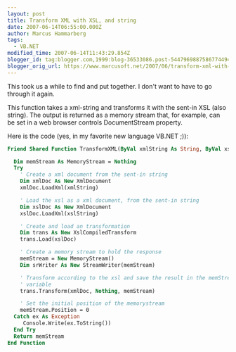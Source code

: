 ```yaml
---
layout: post
title: Transform XML with XSL, and string
date: 2007-06-14T06:55:00.000Z
author: Marcus Hammarberg
tags:
  - VB.NET
modified_time: 2007-06-14T11:43:29.854Z
blogger_id: tag:blogger.com,1999:blog-36533086.post-5447969887586774494
blogger_orig_url: https://www.marcusoft.net/2007/06/transform-xml-with-xsl-and-string.html
---
```


This took us a while to find and put together. I don't want to have to go through it again.

This function takes a xml-string and transforms it with the sent-in XSL (also string). The output is returned as a memory stream that, for example, can be set in a web browser controls DocumentStream property.

Here is the code (yes, in my favorite new language VB.NET ;)):

```vb
Friend Shared Function TransformXML(ByVal xmlString As String, ByVal xslString As String) As MemoryStream

  Dim memStream As MemoryStream = Nothing
  Try
    ' Create a xml document from the sent-in string
    Dim xmlDoc As New XmlDocument
    xmlDoc.LoadXml(xmlString)

    ' Load the xsl as a xml document, from the sent-in string
    Dim xslDoc As New XmlDocument
    xslDoc.LoadXml(xslString)

    ' Create and load an transformation
    Dim trans As New XslCompiledTransform
    trans.Load(xslDoc)

    ' Create a memory stream to hold the response
    memStream = New MemoryStream()
    Dim srWriter As New StreamWriter(memStream)

    ' Transform according to the xsl and save the result in the memStream
    ' variable
    trans.Transform(xmlDoc, Nothing, memStream)

    ' Set the initial position of the memorystream
    memStream.Position = 0
  Catch ex As Exception
     Console.Write(ex.ToString())
  End Try
  Return memStream
End Function
```
